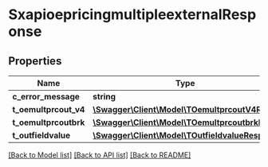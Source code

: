 # SxapioepricingmultipleexternalResponse

## Properties
Name | Type | Description | Notes
------------ | ------------- | ------------- | -------------
**c_error_message** | **string** |  | [optional] 
**t_oemultprcout_v4** | [**\Swagger\Client\Model\TOemultprcoutV4Resp**](TOemultprcoutV4Resp.md) |  | [optional] 
**t_oemultprcoutbrk** | [**\Swagger\Client\Model\TOemultprcoutbrkResp**](TOemultprcoutbrkResp.md) |  | [optional] 
**t_outfieldvalue** | [**\Swagger\Client\Model\TOutfieldvalueResp**](TOutfieldvalueResp.md) |  | [optional] 

[[Back to Model list]](../README.md#documentation-for-models) [[Back to API list]](../README.md#documentation-for-api-endpoints) [[Back to README]](../README.md)


